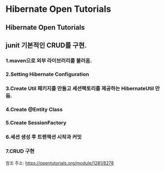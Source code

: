 # Hibernate Open Tutorials
## Hibernate Open Tutorials 

## junit 기본적인 CRUD를 구현.

### 1.maven으로 외부 라이브러리를 불러옴.
### 2.Setting Hibernate Configuration
### 3.Create Util 패키지를 만들고 세션팩토리를 제공하는 HibernateUtil 만듬. 
### 4.Create @Entity Class
### 5.Create SessionFactory
### 6.세션 생성 후 트랜잭션 시작과 커밋
### 7.CRUD 구현






















참조 주소: https://opentutorials.org/module/1281/8278
